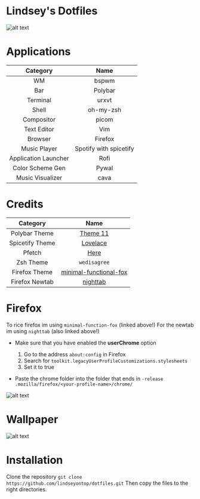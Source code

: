 # Lindsey's Dotfiles

![alt text](https://github.com/lindseyontop/dotfiles/blob/master/.stuff/desktop.png)

# Applications

| Category | Name |
|:--------:|:----:|
|WM| bspwm |
|Bar|Polybar|
|Terminal|urxvt|
|Shell|oh-my-zsh|
|Compositor|picom|
|Text Editor|Vim|
|Browser|Firefox|
|Music Player|Spotify with spicetify|
|Application Launcher|Rofi|
| Color Scheme Gen | Pywal |
| Music Visualizer | cava |

# Credits

| Category | Name |
|:--------:|:----:|
|Polybar Theme| [Theme 11](https://github.com/adi1090x/polybar-themes) |
|Spicetify Theme | [Lovelace](https://github.com/morpheusthewhite/spicetify-themes/tree/master/Lovelace) |
|Pfetch | [Here](https://gitlab.com/Tanish2002/dot-files/-/blob/master/bin/bin/pfetch) |
|Zsh Theme| `wedisagree` |
| Firefox Theme | [minimal-functional-fox](https://github.com/mut-ex/minimal-functional-fox) |
| Firefox Newtab | [nighttab](https://addons.mozilla.org/en-US/firefox/addon/nighttab/)

# Firefox
To rice firefox im using `minimal-function-fox` (linked above!)
For the newtab im using `nighttab` (also linked above!)
* Make sure that you have enabled the **userChrome** option
  1. Go to the address `about:config` in Firefox
  2. Search for `toolkit.legacyUserProfileCustomizations.stylesheets`
  3. Set it to true

* Paste the chrome folder into the folder that ends in `-release` `.mozilla/firefox/<your-profile-name>/chrome/`

![alt text](https://github.com/lindseyontop/dotfiles/blob/master/.stuff/firefox.png)

# Wallpaper

![alt text](https://github.com/lindseyontop/dotfiles/blob/master/.stuff/0lkuh09.jpg)

# Installation
Clone the repository
`git clone https://github.com/lindseyontop/dotfiles.git`
Then copy the files to the right directories.

